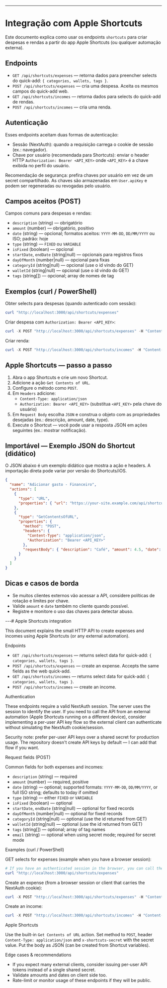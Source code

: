 ---
# Integração com Apple Shortcuts

Este documento explica como usar os endpoints `shortcuts` para criar despesas e rendas a partir do app Apple Shortcuts (ou qualquer automação externa).

## Endpoints

- `GET /api/shortcuts/expenses` — retorna dados para preencher selects do quick-add: `{ categories, wallets, tags }`.
- `POST /api/shortcuts/expenses` — cria uma despesa. Aceita os mesmos campos do quick-add web.
- `GET /api/shortcuts/incomes` — retorna dados para selects do quick-add de rendas.
- `POST /api/shortcuts/incomes` — cria uma renda.

## Autenticação

Esses endpoints aceitam duas formas de autenticação:

- Sessão (NextAuth): quando a requisição carrega o cookie de sessão (ex.: navegador).
- Chave por usuário (recomendada para Shortcuts): enviar o header HTTP `Authorization: Bearer <API_KEY>` onde `<API_KEY>` é a chave exibida no perfil do usuário.

Recomendação de segurança: prefira chaves por usuário em vez de um secret compartilhado. As chaves são armazenadas em `User.apiKey` e podem ser regeneradas ou revogadas pelo usuário.

## Campos aceitos (POST)

Campos comuns para despesas e rendas:

- `description` (string) — obrigatório
- `amount` (number) — obrigatório, positivo
- `date` (string) — opcional; formatos aceitos: `YYYY-MM-DD`, `DD/MM/YYYY` ou ISO; padrão: hoje
- `type` (string) — `FIXED` ou `VARIABLE`
- `isFixed` (boolean) — opcional
- `startDate`, `endDate` (string|null) — opcionais para registros fixos
- `dayOfMonth` (number|null) — opcional para fixas
- `categoryId` (string|null) — opcional (use o id vindo do GET)
- `walletId` (string|null) — opcional (use o id vindo do GET)
- `tags` (string[]) — opcional; array de nomes de tag

## Exemplos (curl / PowerShell)

Obter selects para despesas (quando autenticado com sessão):

```powershell
curl "http://localhost:3000/api/shortcuts/expenses"
```

Criar despesa com `Authorization: Bearer <API_KEY>`:

```powershell
curl -X POST "http://localhost:3000/api/shortcuts/expenses" -H "Content-Type: application/json" -H "Authorization: Bearer <API_KEY>" -d '{"description":"Café","amount":4.5,"date":"2025-09-17","type":"VARIABLE"}'
```

Criar renda:

```powershell
curl -X POST "http://localhost:3000/api/shortcuts/incomes" -H "Content-Type: application/json" -H "Authorization: Bearer <API_KEY>" -d '{"description":"Freelance","amount":1200,"date":"2025-09-15","type":"VARIABLE"}'
```

## Apple Shortcuts — passo a passo

1. Abra o app Shortcuts e crie um novo Shortcut.
2. Adicione a ação `Get Contents of URL`.
3. Configure o método como `POST`.
4. Em `Headers` adicione:
   - `Content-Type: application/json`
   - `Authorization: Bearer <API_KEY>` (substitua `<API_KEY>` pela chave do usuário)
5. Em `Request Body` escolha `JSON` e construa o objeto com as propriedades desejadas (ex.: descrição, amount, date, type).
6. Execute o Shortcut — você pode usar a resposta JSON em ações seguintes (ex.: mostrar notificação).

## Importável — Exemplo JSON do Shortcut (didático)

O JSON abaixo é um exemplo didático que mostra a ação e headers. A importação direta pode variar por versão do Shortcuts/iOS.

```json
{
  "name": "Adicionar gasto - Financeiro",
  "actions": [
    {
      "type": "URL",
      "properties": { "url": "https://your-site.example.com/api/shortcuts/expenses" }
    },
    {
      "type": "GetContentsOfURL",
      "properties": {
        "method": "POST",
        "headers": {
          "Content-Type": "application/json",
          "Authorization": "Bearer <API_KEY>"
        },
        "requestBody": { "description": "Café", "amount": 4.5, "date": "2025-09-17", "type": "VARIABLE" }
      }
    }
  ]
}
```

## Dicas e casos de borda

- Se muitos clientes externos vão acessar a API, considere políticas de rotação e limites por chave.
- Valide `amount` e `date` também no cliente quando possível.
- Registre e monitore o uso das chaves para detectar abuso.

---# Apple Shortcuts integration

This document explains the small HTTP API to create expenses and incomes using Apple Shortcuts (or any external automation).

Endpoints

- `GET /api/shortcuts/expenses` — returns select data for quick-add: `{ categories, wallets, tags }`.
- `POST /api/shortcuts/expenses` — create an expense. Accepts the same fields as the web quick-add.
- `GET /api/shortcuts/incomes` — returns select data for quick-add: `{ categories, wallets, tags }`.
- `POST /api/shortcuts/incomes` — create an income.

Authentication

These endpoints require a valid NextAuth session. The server uses the session to identify the user. If you need to call the API from an external automation (Apple Shortcuts running on a different device), consider implementing a per-user API key flow so the external client can authenticate without simulating the NextAuth cookie/session.

Security note: prefer per-user API keys over a shared secret for production usage. The repository doesn't create API keys by default — I can add that flow if you want.

Request fields (POST)

Common fields for both expenses and incomes:

- `description` (string) — required
- `amount` (number) — required, positive
- `date` (string) — optional; supported formats: `YYYY-MM-DD`, `DD/MM/YYYY`, or full ISO string; defaults to today if omitted
- `type` (string) — either `FIXED` or `VARIABLE`
- `isFixed` (boolean) — optional
- `startDate`, `endDate` (string|null) — optional for fixed records
- `dayOfMonth` (number|null) — optional for fixed records
- `categoryId` (string|null) — optional (use the id returned from GET)
- `walletId` (string|null) — optional (use the id returned from GET)
- `tags` (string[]) — optional; array of tag names
- `email` (string) — optional when using secret mode; required for secret mode

Examples (curl / PowerShell)

GET selects for expenses (example when you have a browser session):

```powershell
# If you have an authenticated session in the browser, you can call the GET from the browser context or use a tool that sends the NextAuth cookie.
curl "http://localhost:3000/api/shortcuts/expenses"
```

Create an expense (from a browser session or client that carries the NextAuth cookie):

```powershell
curl -X POST "http://localhost:3000/api/shortcuts/expenses" -H "Content-Type: application/json" -d '{"description":"Coffee","amount":4.5,"date":"2025-09-17","type":"VARIABLE"}'
```

Create an income:

```powershell
curl -X POST "http://localhost:3000/api/shortcuts/incomes" -H "Content-Type: application/json" -d '{"description":"Freelance","amount":1200,"date":"2025-09-15","type":"VARIABLE"}'
```

Apple Shortcuts

Use the built-in `Get Contents of URL` action. Set method to `POST`, header `Content-Type: application/json` and `x-shortcuts-secret` with the secret value. Put the body as JSON (can be created from Shortcut variables).

Edge cases & recommendations

- If you expect many external clients, consider issuing per-user API tokens instead of a single shared secret.
- Validate amounts and dates on client side too.
- Rate-limit or monitor usage of these endpoints if they will be public.

